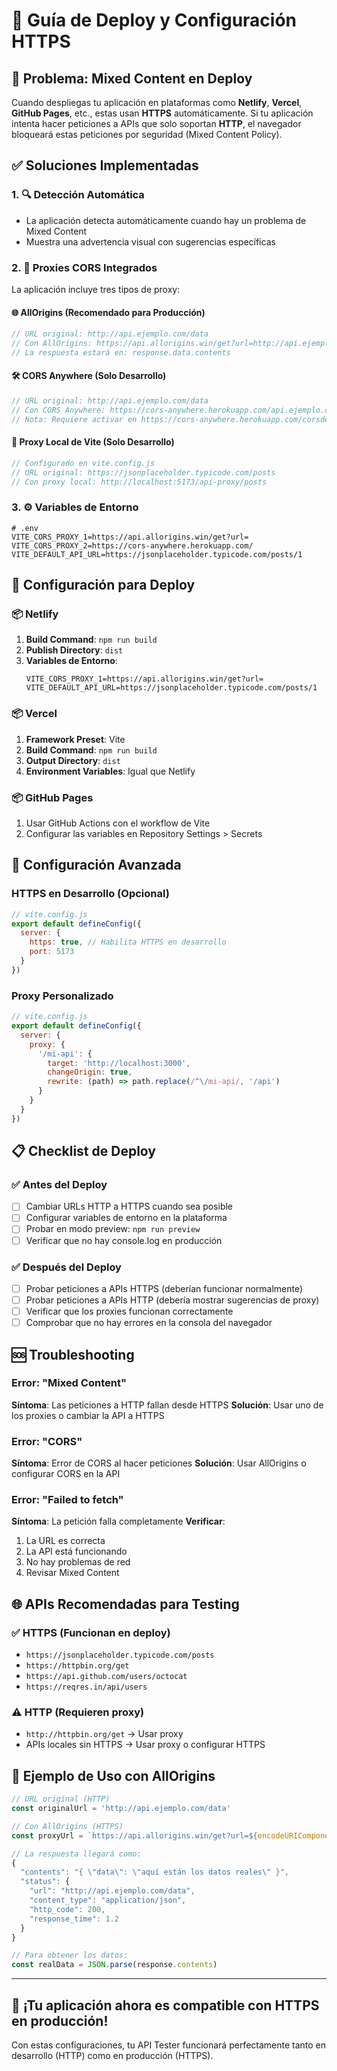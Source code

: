 # 🚀 Guía de Deploy y Configuración HTTPS

## 🎯 Problema: Mixed Content en Deploy

Cuando despliegas tu aplicación en plataformas como **Netlify**, **Vercel**, **GitHub Pages**, etc., estas usan **HTTPS** automáticamente. Si tu aplicación intenta hacer peticiones a APIs que solo soportan **HTTP**, el navegador bloqueará estas peticiones por seguridad (Mixed Content Policy).

## ✅ Soluciones Implementadas

### 1. 🔍 Detección Automática
- La aplicación detecta automáticamente cuando hay un problema de Mixed Content
- Muestra una advertencia visual con sugerencias específicas

### 2. 🔄 Proxies CORS Integrados
La aplicación incluye tres tipos de proxy:

#### 🌐 AllOrigins (Recomendado para Producción)
```javascript
// URL original: http://api.ejemplo.com/data
// Con AllOrigins: https://api.allorigins.win/get?url=http://api.ejemplo.com/data
// La respuesta estará en: response.data.contents
```

#### 🛠️ CORS Anywhere (Solo Desarrollo)
```javascript
// URL original: http://api.ejemplo.com/data  
// Con CORS Anywhere: https://cors-anywhere.herokuapp.com/api.ejemplo.com/data
// Nota: Requiere activar en https://cors-anywhere.herokuapp.com/corsdemo
```

#### 📡 Proxy Local de Vite (Solo Desarrollo)
```javascript
// Configurado en vite.config.js
// URL original: https://jsonplaceholder.typicode.com/posts
// Con proxy local: http://localhost:5173/api-proxy/posts
```

### 3. ⚙️ Variables de Entorno
```env
# .env
VITE_CORS_PROXY_1=https://api.allorigins.win/get?url=
VITE_CORS_PROXY_2=https://cors-anywhere.herokuapp.com/
VITE_DEFAULT_API_URL=https://jsonplaceholder.typicode.com/posts/1
```

## 🚀 Configuración para Deploy

### 📦 Netlify
1. **Build Command**: `npm run build`
2. **Publish Directory**: `dist`
3. **Variables de Entorno**:
   ```
   VITE_CORS_PROXY_1=https://api.allorigins.win/get?url=
   VITE_DEFAULT_API_URL=https://jsonplaceholder.typicode.com/posts/1
   ```

### 📦 Vercel
1. **Framework Preset**: Vite
2. **Build Command**: `npm run build`
3. **Output Directory**: `dist`
4. **Environment Variables**: Igual que Netlify

### 📦 GitHub Pages
1. Usar GitHub Actions con el workflow de Vite
2. Configurar las variables en Repository Settings > Secrets

## 🔧 Configuración Avanzada

### HTTPS en Desarrollo (Opcional)
```javascript
// vite.config.js
export default defineConfig({
  server: {
    https: true, // Habilita HTTPS en desarrollo
    port: 5173
  }
})
```

### Proxy Personalizado
```javascript
// vite.config.js
export default defineConfig({
  server: {
    proxy: {
      '/mi-api': {
        target: 'http://localhost:3000',
        changeOrigin: true,
        rewrite: (path) => path.replace(/^\/mi-api/, '/api')
      }
    }
  }
})
```

## 📋 Checklist de Deploy

### ✅ Antes del Deploy
- [ ] Cambiar URLs HTTP a HTTPS cuando sea posible
- [ ] Configurar variables de entorno en la plataforma
- [ ] Probar en modo preview: `npm run preview`
- [ ] Verificar que no hay console.log en producción

### ✅ Después del Deploy
- [ ] Probar peticiones a APIs HTTPS (deberían funcionar normalmente)
- [ ] Probar peticiones a APIs HTTP (debería mostrar sugerencias de proxy)
- [ ] Verificar que los proxies funcionan correctamente
- [ ] Comprobar que no hay errores en la consola del navegador

## 🆘 Troubleshooting

### Error: "Mixed Content"
**Síntoma**: Las peticiones a HTTP fallan desde HTTPS
**Solución**: Usar uno de los proxies o cambiar la API a HTTPS

### Error: "CORS"
**Síntoma**: Error de CORS al hacer peticiones
**Solución**: Usar AllOrigins o configurar CORS en la API

### Error: "Failed to fetch"
**Síntoma**: La petición falla completamente
**Verificar**:
1. La URL es correcta
2. La API está funcionando
3. No hay problemas de red
4. Revisar Mixed Content

## 🌐 APIs Recomendadas para Testing

### ✅ HTTPS (Funcionan en deploy)
- `https://jsonplaceholder.typicode.com/posts`
- `https://httpbin.org/get`
- `https://api.github.com/users/octocat`
- `https://reqres.in/api/users`

### ⚠️ HTTP (Requieren proxy)
- `http://httpbin.org/get` → Usar proxy
- APIs locales sin HTTPS → Usar proxy o configurar HTTPS

## 📱 Ejemplo de Uso con AllOrigins

```javascript
// URL original (HTTP)
const originalUrl = 'http://api.ejemplo.com/data'

// Con AllOrigins (HTTPS)
const proxyUrl = `https://api.allorigins.win/get?url=${encodeURIComponent(originalUrl)}`

// La respuesta llegará como:
{
  "contents": "{ \"data\": \"aquí están los datos reales\" }",
  "status": {
    "url": "http://api.ejemplo.com/data",
    "content_type": "application/json",
    "http_code": 200,
    "response_time": 1.2
  }
}

// Para obtener los datos:
const realData = JSON.parse(response.contents)
```

---

## 🎉 ¡Tu aplicación ahora es compatible con HTTPS en producción!

Con estas configuraciones, tu API Tester funcionará perfectamente tanto en desarrollo (HTTP) como en producción (HTTPS).
